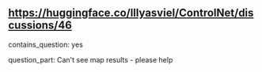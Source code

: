 ## https://huggingface.co/lllyasviel/ControlNet/discussions/46

contains_question: yes

question_part: Can't see map results - please help